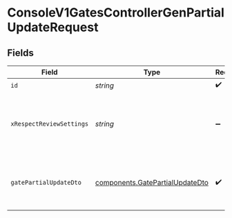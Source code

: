 # ConsoleV1GatesControllerGenPartialUpdateRequest


## Fields

| Field                                                                              | Type                                                                               | Required                                                                           | Description                                                                        | Example                                                                            |
| ---------------------------------------------------------------------------------- | ---------------------------------------------------------------------------------- | ---------------------------------------------------------------------------------- | ---------------------------------------------------------------------------------- | ---------------------------------------------------------------------------------- |
| `id`                                                                               | *string*                                                                           | :heavy_check_mark:                                                                 | id                                                                                 |                                                                                    |
| `xRespectReviewSettings`                                                           | *string*                                                                           | :heavy_minus_sign:                                                                 | Optional header to respect review settings for mutation endpoints.                 |                                                                                    |
| `gatePartialUpdateDto`                                                             | [components.GatePartialUpdateDto](../../models/components/gatepartialupdatedto.md) | :heavy_check_mark:                                                                 | N/A                                                                                | {<br/>"description": "Updated the description of the gate"<br/>}                   |